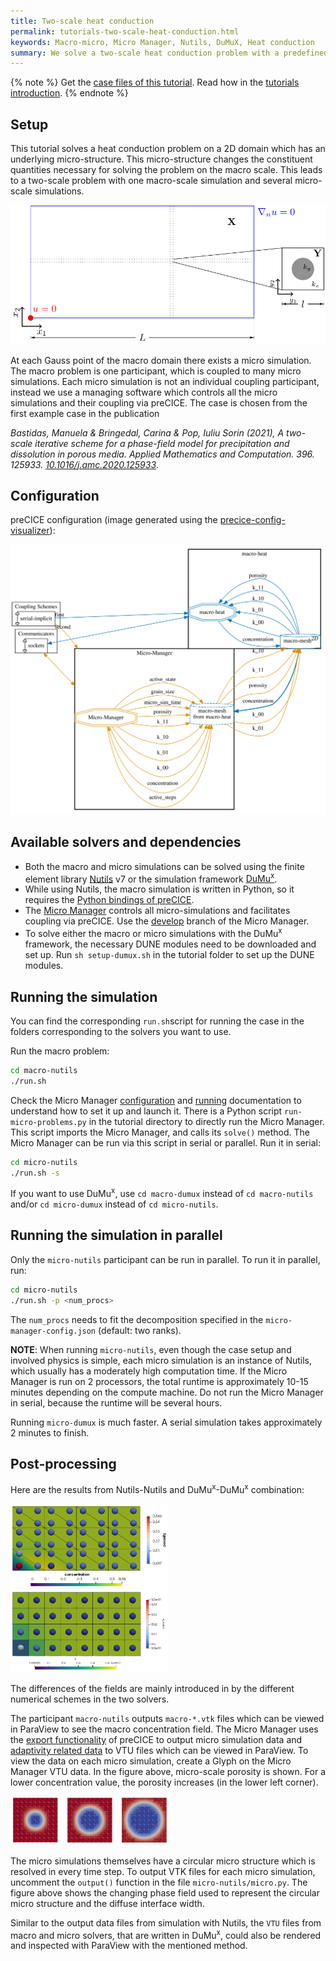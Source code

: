 ```yaml
---
title: Two-scale heat conduction
permalink: tutorials-two-scale-heat-conduction.html
keywords: Macro-micro, Micro Manager, Nutils, DuMuX, Heat conduction
summary: We solve a two-scale heat conduction problem with a predefined micro structure of two materials. One macro simulation is coupled to several micro simulations using the Micro Manager.
---
```


{% note %}
Get the [case files of this tutorial](https://github.com/precice/tutorials/tree/master/two-scale-heat-conduction). Read how in the [tutorials introduction](https://www.precice.org/tutorials.html).
{% endnote %}

## Setup

This tutorial solves a heat conduction problem on a 2D domain which has an underlying micro-structure. This micro-structure changes the constituent quantities necessary for solving the problem on the macro scale. This leads to a two-scale problem with one macro-scale simulation and several micro-scale simulations.

![Case setup of two-scale-heat-conduction case](images/tutorials-two-scale-heat-conduction-macro-micro-schematic.png)

At each Gauss point of the macro domain there exists a micro simulation. The macro problem is one participant, which is coupled to many micro simulations. Each micro simulation is not an individual coupling participant, instead we use a managing software which controls all the micro simulations and their coupling via preCICE. The case is chosen from the first example case in the publication

*Bastidas, Manuela & Bringedal, Carina & Pop, Iuliu Sorin (2021), A two-scale iterative scheme for a phase-field model for precipitation and dissolution in porous media. Applied Mathematics and Computation. 396. 125933. [10.1016/j.amc.2020.125933](https://doi.org/10.1016/j.amc.2020.125933)*.

## Configuration

preCICE configuration (image generated using the [precice-config-visualizer](https://precice.org/tooling-config-visualization.html)):

![preCICE configuration visualization](images/tutorials-two-scale-heat-conduction-precice-config.svg)

## Available solvers and dependencies

* Both the macro and micro simulations can be solved using the finite element library [Nutils](https://nutils.org/install.html) v7 or the simulation framework [DuMu<sup>x</sup>](https://git.iws.uni-stuttgart.de/dumux-repositories/dumux/).
* While using Nutils, the macro simulation is written in Python, so it requires the [Python bindings of preCICE](https://precice.org/installation-bindings-python.html).
* The [Micro Manager](https://precice.org/tooling-micro-manager-installation.html) controls all micro-simulations and facilitates coupling via preCICE. Use the [develop](https://github.com/precice/micro-manager/tree/develop) branch of the Micro Manager.
* To solve either the macro or micro simulations with the DuMu<sup>x</sup> framework, the necessary DUNE modules need to be downloaded and set up. Run `sh setup-dumux.sh` in the tutorial folder to set up the DUNE modules.

## Running the simulation

You can find the corresponding `run.sh`script for running the case in the folders corresponding to the solvers you want to use.

Run the macro problem:

```bash
cd macro-nutils
./run.sh
```

Check the Micro Manager [configuration](https://precice.org/tooling-micro-manager-configuration.html) and [running](https://precice.org/tooling-micro-manager-running.html) documentation to understand how to set it up and launch it. There is a Python script `run-micro-problems.py` in the tutorial directory to directly run the Micro Manager. This script imports the Micro Manager, and calls its `solve()` method. The Micro Manager can be run via this script in serial or parallel. Run it in serial:

```bash
cd micro-nutils
./run.sh -s
```

If you want to use DuMu<sup>x</sup>, use `cd macro-dumux` instead of `cd macro-nutils` and/or `cd micro-dumux` instead of `cd micro-nutils`.

## Running the simulation in parallel

Only the `micro-nutils` participant can be run in parallel. To run it in parallel, run:

```bash
cd micro-nutils
./run.sh -p <num_procs>
```

The `num_procs` needs to fit the decomposition specified in the `micro-manager-config.json` (default: two ranks).

**NOTE**: When running `micro-nutils`, even though the case setup and involved physics is simple, each micro simulation is an instance of Nutils, which usually has a moderately high computation time. If the Micro Manager is run on 2 processors, the total runtime is approximately 10-15 minutes depending on the compute machine. Do not run the Micro Manager in serial, because the runtime will be several hours.

Running `micro-dumux` is much faster. A serial simulation takes approximately 2 minutes to finish.

## Post-processing

Here are the results from Nutils-Nutils and DuMu<sup>x</sup>-DuMu<sup>x</sup> combination:

<img class="img-responsive" src="images/tutorials-two-scale-heat-conduction-results.png" alt="Macro and micro data of macro-nutils - micro-nutils simulation" width=50% height=30%/>

<img class="img-responsive" src="images/tutorials-two-scale-heat-conduction-results-du-du.png" alt="Macro and micro data of macro-nutils - micro-nutils simulation" width=50% height=30%/>

The differences of the fields are mainly introduced in by the different numerical schemes in the two solvers.

The participant `macro-nutils` outputs `macro-*.vtk` files which can be viewed in ParaView to see the macro concentration field. The Micro Manager uses the [export functionality](https://precice.org/configuration-export.html#enabling-exporters) of preCICE to output micro simulation data and [adaptivity related data](https://precice.org/tooling-micro-manager-configuration.html#adding-adaptivity-in-the-precice-xml-configuration) to VTU files which can be viewed in ParaView. To view the data on each micro simulation, create a Glyph on the Micro Manager VTU data. In the figure above, micro-scale porosity is shown. For a lower concentration value, the porosity increases (in the lower left corner).

<img class="img-responsive" src="images/tutorials-two-scale-heat-conduction-evolving-micro-simulations.png" alt="Adaptive mesh refinement in the micro simulation" width=50% height=30%/>

The micro simulations themselves have a circular micro structure which is resolved in every time step. To output VTK files for each micro simulation, uncomment the `output()` function in the file `micro-nutils/micro.py`. The figure above shows the changing phase field used to represent the circular micro structure and the diffuse interface width.

Similar to the output data files from simulation with Nutils, the `VTU` files from macro and micro solvers, that are written in DuMu<sup>x</sup>, could also be rendered and inspected with ParaView with the mentioned method.

